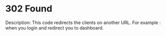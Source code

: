 # 302 Found

Description: This code redirects the clients on another URL. For example : when you login and redirect you to dashboard.